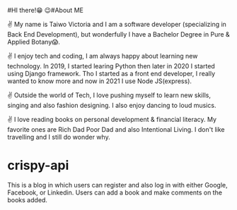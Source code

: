 #HI there!😁
😉#About ME

✌ My name is Taiwo Victoria and I am a software developer (specializing in Back End Development), but wonderfully I have a Bachelor Degree in Pure & Applied Botany😱.

✌ I enjoy tech and coding, I am always happy about learning new technology. In 2019, I started learing Python then later in 2020 I started using Django framework. Tho I started as a front
end developer, I really wanted to know more and now in 2021 I use Node JS(express).

✌ Outside the world of Tech, I love pushing myself to learn new skills, singing and also fashion designing. I also enjoy dancing to loud musics.

✌ I love reading books on personal development & financial literacy. My favorite ones are Rich Dad Poor Dad and also Intentional Living. 
I don't like travelling and I still do wonder why.


# crispy-api
This is a blog in which users can register and also log in with either Google, Facebook, or Linkedin. Users can add a  book and make comments on the books added.  



